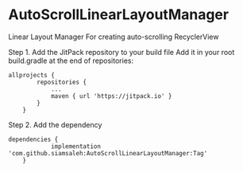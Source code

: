 # AutoScrollLinearLayoutManager
Linear Layout Manager For creating auto-scrolling RecyclerView

Step 1. Add the JitPack repository to your build file
Add it in your root build.gradle at the end of repositories:

```
allprojects {
		repositories {
			...
			maven { url 'https://jitpack.io' }
		}
	}
```

Step 2. Add the dependency

```
dependencies {
	        implementation 'com.github.siamsaleh:AutoScrollLinearLayoutManager:Tag'
	}
```
